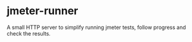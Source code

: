 # jmeter-runner
A small HTTP server to simplify running jmeter tests, follow progress and check the results.
